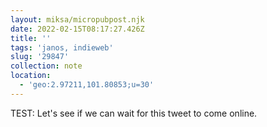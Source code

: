 ```yaml
---
layout: miksa/micropubpost.njk
date: 2022-02-15T08:17:27.426Z
title: ''
tags: 'janos, indieweb'
slug: '29847'
collection: note
location:
  - 'geo:2.97211,101.80853;u=30'
---
```

TEST: Let&#39;s see if we can wait for this tweet to come online.
